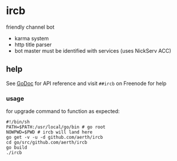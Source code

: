 # ircb

friendly channel bot

  * karma system
  * http title parser
  * bot master must be identified with services (uses NickServ ACC)

## help

See [GoDoc](https://godoc.org/github.com/aerth/ircb/lib/ircb) for API reference and visit `##ircb` on Freenode for help

### usage

for upgrade command to function as expected:

```
#!/bin/sh
PATH=$PATH:/usr/local/go/bin # go root
NOWPWD=$PWD # ircb will land here
go get -v -u -d github.com/aerth/ircb
cd go/src/github.com/aerth/ircb 
go build
./ircb
```
